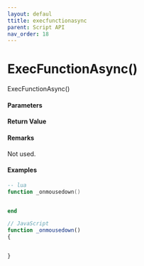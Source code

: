 ```yaml
---
layout: defaul
ttitle: execfunctionasync
parent: Script API
nav_order: 18
---
```

# ExecFunctionAsync\(\)

ExecFunctionAsync\(\)

#### Parameters

#### Return Value

#### Remarks

Not used.

#### Examples

```lua
-- lua
function _onmousedown()


end
```

```js
// JavaScript
function _onmousedown()
{    


}
```




